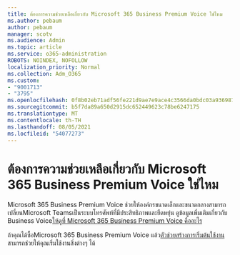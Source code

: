 ```yaml
---
title: ต้องการความช่วยเหลือเกี่ยวกับ Microsoft 365 Business Premium Voice ใช่ไหม
ms.author: pebaum
author: pebaum
manager: scotv
ms.audience: Admin
ms.topic: article
ms.service: o365-administration
ROBOTS: NOINDEX, NOFOLLOW
localization_priority: Normal
ms.collection: Adm_O365
ms.custom:
- "9001713"
- "3795"
ms.openlocfilehash: 0f8b02eb71adf56fe221d9ae7e9ace4c3566da0bdc03a93698746e938a36a283
ms.sourcegitcommit: b5f7da89a650d2915dc652449623c78be6247175
ms.translationtype: MT
ms.contentlocale: th-TH
ms.lasthandoff: 08/05/2021
ms.locfileid: "54077273"
---
```

# <a name="need-help-with-microsoft-365-business-premium-voice"></a>ต้องการความช่วยเหลือเกี่ยวกับ Microsoft 365 Business Premium Voice ใช่ไหม

Microsoft 365 Business Premium Voice ช่วยให้องค์กรขนาดเล็กและขนาดกลางสามารถเปลี่ยนMicrosoft Teamsเป็นระบบโทรศัพท์ที่มีประสิทธิภาพและยืดหยุ่น ดูข้อมูลเพิ่มเติมเกี่ยวกับ Business Voice[ให้ดูที่ Microsoft 365 Business Premium Voice คืออะไร](https://docs.microsoft.com/microsoftteams/business-voice/whats-business-voice)

ถ้าคุณได้ซื้อMicrosoft 365 Business Premium Voice แล้ว[ตัวช่วยสร้างการเริ่มต้นใช้งาน](https://docs.microsoft.com/microsoftteams/business-voice/use-getting-started-wizard)สามารถช่วยให้คุณเริ่มใช้งานสิ่งต่างๆ ได้ 
